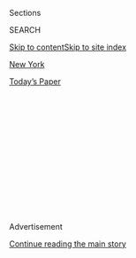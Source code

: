 <div id="app">

<div>

<div>

<div>

<div class="NYTAppHideMasthead css-1q2w90k e1suatyy0">

<div class="section css-ui9rw0 e1suatyy2">

<div class="css-eph4ug er09x8g0">

<div class="css-6n7j50">

</div>

<span class="css-1dv1kvn">Sections</span>

<div class="css-10488qs">

<span class="css-1dv1kvn">SEARCH</span>

</div>

[Skip to content](#site-content)[Skip to site index](#site-index)

</div>

<div id="masthead-section-label" class="css-1wr3we4 eaxe0e00">

[New
York](https://www.nytimes3xbfgragh.onion/section/nyregion)

</div>

<div class="css-10698na e1huz5gh0">

</div>

</div>

<div id="masthead-bar-one" class="section hasLinks css-15hmgas e1csuq9d3">

<div class="css-uqyvli e1csuq9d0">

</div>

<div class="css-1uqjmks e1csuq9d1">

</div>

<div class="css-9e9ivx">

[](https://myaccount.nytimes3xbfgragh.onion/auth/login?response_type=cookie&client_id=vi)

</div>

<div class="css-1bvtpon e1csuq9d2">

[Today’s
Paper](https://www.nytimes3xbfgragh.onion/section/todayspaper)

</div>

</div>

</div>

</div>

<div data-aria-hidden="false">

<div id="site-content" data-role="main">

<div>

<div class="css-1aor85t" style="opacity:0.000000001;z-index:-1;visibility:hidden">

<div class="css-1hqnpie">

<div class="css-epjblv">

<span class="css-17xtcya">[New
York](/section/nyregion)</span><span class="css-x15j1o">|</span><span class="css-fwqvlz">Only
in New York: Where Primary Day Comes Twice a
Year</span>

</div>

<div class="css-k008qs">

<div class="css-1iwv8en">

<span class="css-18z7m18"></span>

<div>

</div>

</div>

<span class="css-1n6z4y">https://nyti.ms/2IrCEOa</span>

<div class="css-1705lsu">

<div class="css-4xjgmj">

<div class="css-4skfbu" data-role="toolbar" data-aria-label="Social Media Share buttons, Save button, and Comments Panel with current comment count" data-testid="share-tools">

  - 
  - 
  - 
  - 
    
    <div class="css-6n7j50">
    
    </div>

  - 

</div>

</div>

</div>

</div>

</div>

</div>

<div class="css-13pd83m">

</div>

<div id="top-wrapper" class="css-1sy8kpn">

<div id="top-slug" class="css-l9onyx">

Advertisement

</div>

[Continue reading the main
story](#after-top)

<div class="ad top-wrapper" style="text-align:center;height:100%;display:block;min-height:250px">

<div id="top" class="place-ad" data-position="top" data-size-key="top">

</div>

</div>

<div id="after-top">

</div>

</div>

<div id="sponsor-wrapper" class="css-1hyfx7x">

<div id="sponsor-slug" class="css-19vbshk">

Supported by

</div>

[Continue reading the main
story](#after-sponsor)

<div id="sponsor" class="ad sponsor-wrapper" style="text-align:center;height:100%;display:block">

</div>

<div id="after-sponsor">

</div>

</div>

<div class="css-1vkm6nb ehdk2mb0">

# Only in New York: Where Primary Day Comes Twice a Year

</div>

<div class="css-79elbk" data-testid="photoviewer-wrapper">

<div class="css-z3e15g" data-testid="photoviewer-wrapper-hidden">

</div>

<div class="css-1a48zt4 ehw59r15" data-testid="photoviewer-children">

![<span class="css-16f3y1r e13ogyst0" data-aria-hidden="true">New
Yorkers headed to the polls Tuesday for congressional primaries. They
will return in September for state primaries, making New York the only
state in the nation where the elections are not being held on the same
day.</span><span class="css-cnj6d5 e1z0qqy90" itemprop="copyrightHolder"><span class="css-1ly73wi e1tej78p0">Credit...</span><span><span>Demetrius
Freeman for The New York
Times</span></span></span>](https://static01.graylady3jvrrxbe.onion/images/2018/06/26/nyregion/26voting/merlin_140305155_fc3af2f0-10cf-4ee6-951b-d3c86471467c-articleLarge.jpg?quality=75&auto=webp&disable=upscale)

</div>

</div>

<div class="css-xt80pu e12qa4dv0">

<div class="css-18e8msd">

<div class="css-vp77d3 epjyd6m0">

<div class="css-1baulvz">

By [<span class="css-1baulvz last-byline" itemprop="name">Lisa W.
Foderaro</span>](https://www.nytimes3xbfgragh.onion/by/lisa-w-foderaro)

</div>

</div>

  - June 25,
    2018

  - 
    
    <div class="css-4xjgmj">
    
    <div class="css-d8bdto" data-role="toolbar" data-aria-label="Social Media Share buttons, Save button, and Comments Panel with current comment count" data-testid="share-tools">
    
      - 
      - 
      - 
      - 
        
        <div class="css-6n7j50">
        
        </div>
    
      - 
    
    </div>
    
    </div>

</div>

</div>

<div class="section meteredContent css-1r7ky0e" name="articleBody" itemprop="articleBody">

<div class="css-1fanzo5 StoryBodyCompanionColumn">

<div class="css-53u6y8">

As New Yorkers go to the polls for the congressional primary on Tuesday,
the ballots they cast will have a dubious distinction: Their state is
the only in the nation that is holding separate state and federal
primary elections in this tumultuous political year.

How and why did that happen?

The practice dates to 2012 when the [federal government
won](https://cityroom.blogs.nytimes3xbfgragh.onion/2012/01/27/judge-moves-congressional-primary-date-to-june/ "Times coverage")
a lawsuit compelling New York to move its federal primary elections to
the fourth Tuesday in June from September, when they had been held
simultaneously with state primaries. The federal government asked for
the change because it contended that a September primary did not leave
enough time for military and overseas voters to get absentee ballots for
the general election.

State lawmakers then could have moved the state primary election from
September to June so that they would again line up. Although Democrats
favored the switch, Republicans in Albany balked, arguing that because
the state legislative session runs through the end of June, they would
have no time in their districts to campaign.

New York’s bifurcated primaries, however, have caused the state to spend
millions of dollars more; at the same time, having two separate
primaries can also suppress voter interest, election law experts and
state officials say.

</div>

</div>

<div class="css-1fanzo5 StoryBodyCompanionColumn">

<div class="css-53u6y8">

“It adds to voter confusion and it reduces turnout,” said Jerry H.
Goldfeder, an election lawyer and an adjunct professor at Fordham
University School of Law. “Until the Legislature sees fit to enact a
rational election calendar, we are stuck with two different primaries.”

The system would also seem to favor incumbents. James Felton Keith, a
Democrat who dropped his challenge to Representative Adriano Espaillat
in the spring, said in a phone interview that special-interest groups
and advocates have done a good job at trying to rally voters to the
polls.

But some of the most powerful groups, he said, were more focused on
state-oriented issues and saved their firepower for the state primary in
September.

“If you are a state-based group, you are not inclined to work as hard in
June as you are in September,” he said, adding that aligning the two
primaries would give candidates “maximum impact.”

Jonathan Lewis, a Democrat who is challenging Representative Eliot L.
Engel, wooed voters Monday evening as they disembarked from a
Metro-North train at the Fleetwood train station in Westchester County.
He said that many voters seemed unaware of the June 26 primary. “The two
separate dates causes some hesitancy in voters’ minds about when to
vote,” he said, “and that’s certainly not ideal for participation in a
democracy.”

</div>

</div>

<div class="css-1fanzo5 StoryBodyCompanionColumn">

<div class="css-53u6y8">

A survey of
[Ballotpedia](https://ballotpedia.org/Main_Page "official site"), the
[Green Papers](http://www.thegreenpapers.com/ "official site") and the
[National Conference of State
Legislatures](http://www.ncsl.org/ "official site") — organizations that
track election dates — revealed that New York is alone in holding
separate congressional and state primaries this year.

But at least a few other states occasionally split their primaries as
well. In recent years, for example, both California and North Carolina
have held separate primaries.

Gov. Andrew M. Cuomo of New York has for years criticized the
Legislature for not voting to consolidate the primaries. In a statement
on Monday, Richard Azzopardi, Mr. Cuomo’s spokesman, said that “the
governor has been very clear that the status quo is wasteful, expensive
and only leads to confusion and lower voter turnout. He’s long sought a
unified primary date, which the Legislature hasn’t been able to agree
on.”

Holding a separate primary is costly given the logistics of overseeing a
statewide election. According to the New York State Board of Elections,
the primary on Tuesday will cost about $10 million, which covers
ballots, Election Day materials, inspector pay, poll site rentals,
moving costs for voting machines, staff and mailings.

By contrast, a general election runs about $25 million, said John
Conklin, a spokesman for the Board of Elections.

“If you combine the federal primary with the state and local primary,
you would save some money — there’s no question. But I don’t think you
can say that it would save the entire cost of the separate election,” he
said, explaining that there would still be some duplicate expenses
relating to ballots, additional machines and mailings.

Mr. Goldfeder and others say that moving the state primaries to June
would capture the focus of voters before they leave for summer
vacations. “People are paying attention and it doesn’t coincide with the
start of school,” he said.

As for which party was put at a disadvantage by split primaries, Mr.
Goldfeder said the jury was out. “It does hurt voter turnout, but I
don’t think it favors one party over another,” he said. “It’s like
trying to prove a negative.”

</div>

</div>

</div>

<div>

</div>

<div>

</div>

<div>

</div>

<div>

<div id="bottom-wrapper" class="css-1ede5it">

<div id="bottom-slug" class="css-l9onyx">

Advertisement

</div>

[Continue reading the main
story](#after-bottom)

<div id="bottom" class="ad bottom-wrapper" style="text-align:center;height:100%;display:block;min-height:90px">

</div>

<div id="after-bottom">

</div>

</div>

</div>

</div>

</div>

## Site Index

<div>

</div>

## Site Information Navigation

  - [© <span>2020</span> <span>The New York Times
    Company</span>](https://help.nytimes3xbfgragh.onion/hc/en-us/articles/115014792127-Copyright-notice)

<!-- end list -->

  - [NYTCo](https://www.nytco.com/)
  - [Contact
    Us](https://help.nytimes3xbfgragh.onion/hc/en-us/articles/115015385887-Contact-Us)
  - [Work with us](https://www.nytco.com/careers/)
  - [Advertise](https://nytmediakit.com/)
  - [T Brand Studio](http://www.tbrandstudio.com/)
  - [Your Ad
    Choices](https://www.nytimes3xbfgragh.onion/privacy/cookie-policy#how-do-i-manage-trackers)
  - [Privacy](https://www.nytimes3xbfgragh.onion/privacy)
  - [Terms of
    Service](https://help.nytimes3xbfgragh.onion/hc/en-us/articles/115014893428-Terms-of-service)
  - [Terms of
    Sale](https://help.nytimes3xbfgragh.onion/hc/en-us/articles/115014893968-Terms-of-sale)
  - [Site
    Map](https://spiderbites.nytimes3xbfgragh.onion)
  - [Help](https://help.nytimes3xbfgragh.onion/hc/en-us)
  - [Subscriptions](https://www.nytimes3xbfgragh.onion/subscription?campaignId=37WXW)

</div>

</div>

</div>

</div>
